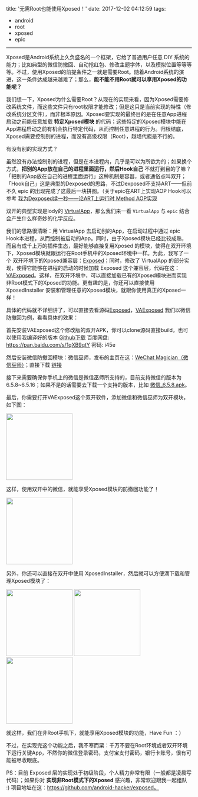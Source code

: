 title: '无需Root也能使用Xposed！'
date: 2017-12-02 04:12:59
tags:
- android
- root
- xposed
- epic
---


Xposed是Android系统上久负盛名的一个框架，它给了普通用户任意 DIY 系统的能力；比如典型的微信防撤回、自动抢红包、修改主题字体，以及模拟位置等等等等。不过，使用Xposed的前提条件之一就是需要Root。随着Android系统的演进，这一条件达成越来越难了；那么，**能不能不用Root就可以享用Xposed的功能呢？**

我们想一下，Xposed为什么需要Root？从现在的实现来看，因为Xposed需要修改系统文件，而这些文件只有root权限才能修改；但是这只是当前实现的特性（修改系统分区文件），而非根本原因。Xposed要实现的最终目的是在任意App进程启动之前能任意加载 **特定Xposed模块** 的代码；这些特定的Xposed模块中能在App进程启动之前有机会执行特定代码，从而控制任意进程的行为。归根结底，Xposed需要控制别的进程，而没有高级权限（Root），越俎代庖是不行的。

有没有别的实现方式？

<!--more-->

虽然没有办法控制别的进程，但是在本进程内，几乎是可以为所欲为的；如果换个方式，**把别的App放在自己的进程里面运行，然后Hook自己** 不就打到目的了嘛？「把别的App放在自己的进程里面运行」这种机制是容器，或者通俗点叫双开；「Hook自己」这是典型的Dexposed的思路，不过Dexposed不支持ART——但前不久 epic 的出现完成了这最后一块拼图。（关于epic在ART上实现AOP Hook可以参考 [我为Dexposed续一秒——论ART上运行时 Method AOP实现](http://weishu.me/2017/11/23/dexposed-on-art/)

双开的典型实现是lody的 [VirtualApp](https://github.com/asLody/VirtualApp)，那么我们来一看 `VirtualApp` 与 `epic` 结合会产生什么样奇妙的化学反应。

我们的思路很清晰：用 VirtualApp 去启动别的App，在启动过程中通过 epic Hook本进程，从而控制被启动的App。同时，由于Xposed模块已经比较成熟，而且有成千上万的插件生态，最好能够直接复用Xposed 的模块，使得在双开环境下，Xposed模块就跟运行在Root手机中的Xposed环境中一样。为此，我写了一个 双开环境下的Xposed兼容层：[Exposed](https://github.com/android-hacker/exposed)；同时，修改了 VirtualApp 的部分实现，使得它能够在进程的启动的时候加载 Exposed 这个兼容层，代码在这：[VAExposed](https://github.com/android-hacker/VAExposed)。这样，在双开环境中，可以直接加载已有的Xposed模块进而实现非Root模式下的Xposed的功能。更有趣的是，你还可以直接使用 XposedInstaller 安装和管理任意的Xposed模块，就跟你使用真正的Xposed一样！

具体的代码就不详细讲了，可以直接去看源码[Exposed](https://github.com/android-hacker/exposed)，[VAExposed](https://github.com/android-hacker/VAExposed) 我们以微信防撤回为例，看看具体的效果：

首先安装VAExposed这个修改版的双开APK，你可以clone源码直接build，也可以使用我编译好的版本 [Github下载](https://raw.githubusercontent.com/android-hacker/VAExposed/master/VirtualApp/VAExposed_0.1.5.apk) 百度网盘: https://pan.baidu.com/s/1qXB9qtY 密码: i45e

然后安装微信防撤回模块：微信巫师，发布的主页在这：[WeChat Magician（微信巫师）](http://xposed.appkg.com/2558.html)；直接下载 [链接](http://dl-xda.xposed.info/modules/com.gh0u1l5.wechatmagician_v30_1387ce.apk)

接下来需要确保你手机上的微信是微信巫师所支持的，目前支持微信的版本为 6.5.8~6.5.16；如果不是的话需要去下载一个支持的版本，比如 [微信_6.5.8.apk](https://down.shouji.com.cn/wap/wdown/softversion?id=188561&package=com.tencent.mm)。

最后，你需要打开VAExposed这个双开软件，添加微信和微信巫师为双开模块，如下图：

<img src="http://http://weishu.dimensionalzone.com/201605/1512158544505.png" width="180px"/>


这样，使用双开中的微信，就能享受Xposed模块的防撤回功能了！

<img src="http://http://weishu.dimensionalzone.com/201605/1512158469933.png" width="180px"/>


另外，你还可以直接在双开中使用 XposedInstaller，然后就可以方便滴下载和管理Xposed模块了：

<img src="http://http://weishu.dimensionalzone.com/201605/1512158377339.png" width="180px"/>
<img src="http://http://weishu.dimensionalzone.com/201605/1512158575155.png" width="180px"/>
<img src="http://http://weishu.dimensionalzone.com/201605/1512158598212.png" width="180px"/>

就这样，我们在非Root手机下，就能享用Xposed模块的功能，Have Fun ：）

不过，在实现完这个功能之后，我不寒而栗：千万不要在Root环境或者双开环境下运行关键App，不然你的微信登录密码，支付宝支付密码，银行卡账号，很有可能被尽收眼底。

PS：目前 Exposed 层的实现处于初级阶段，个人精力非常有限（一般都是凌晨写代码）；如果你对 **实现非Root模式下的Xposed** 感兴趣，非常欢迎跟我一起组队 :) 项目地址在这：https://github.com/android-hacker/exposed。





